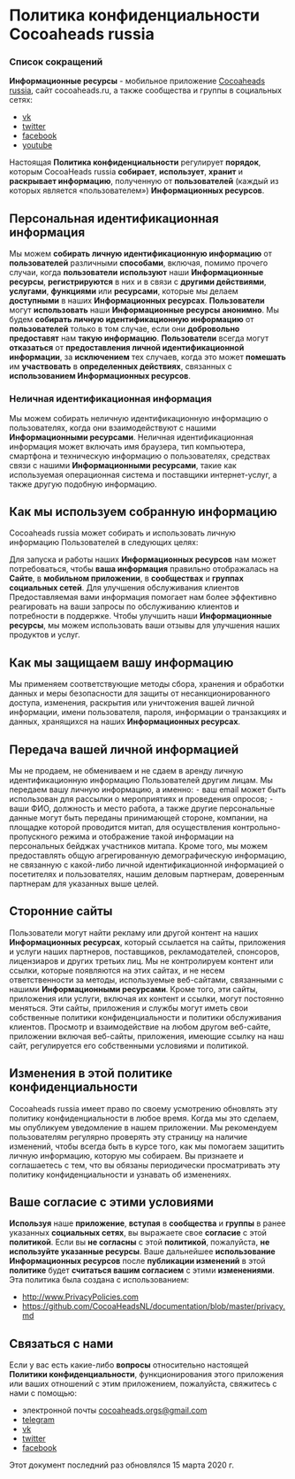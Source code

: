 # Политика конфиденциальности Cocoaheads russia

### Список сокращений
**Информационные ресурсы** - мобильное приложение [Cocoaheads russia](https://apps.apple.com/ru/app/cocoaheads-russia/id1257534277), сайт cocoaheads.ru, а также сообщества и группы в социальных сетях:
* [vk](https://vk.com/cocoaheadsrussia)
* [twitter](https://twitter.com/cocoaheadsru)
* [facebook](https://www.facebook.com/cocoaheads)
* [youtube](https://www.youtube.com/c/cocoaheads)

Настоящая **Политика конфиденциальности** регулирует **порядок**, которым CocoaHeads russia **собирает**, **использует**, **хранит** и **раскрывает информацию**, полученную от **пользователей** (каждый из которых является «пользователем») **Информационных ресурсов**.

## Персональная идентификационная информация

Мы можем **собирать личную идентификационную информацию** от **пользователей** различными **способами**, включая, помимо прочего случаи, когда **пользователи** **используют** наши **Информационные ресурсы**, **регистрируются** в них и в связи с **другими действиями**, **услугами**, **функциями** или **ресурсами**, которые мы делаем **доступными** в наших **Информационных ресурсах**. **Пользователи** могут **использовать** наши **Информационные ресурсы** **анонимно**. Мы будем **собирать личную идентификационную информацию** от **пользователей** только в том случае, если они **добровольно предоставят** нам **такую информацию**. **Пользователи** всегда могут **отказаться** от **предоставления личной идентификационной информации**, за **исключением** тех случаев, когда это может **помешать** им **участвовать** в **определенных действиях**, связанных с **использованием Информационных ресурсов**.

### Неличная идентификационная информация

Мы можем собирать неличную идентификационную информацию о пользователях, когда они взаимодействуют с нашими **Информационными ресурсами**. Неличная идентификационная информация может включать имя браузера, тип компьютера, смартфона и техническую информацию о пользователях, средствах связи с нашими **Информационными ресурсами**, такие как используемая операционная система и поставщики интернет-услуг, а также другую подобную информацию.

## Как мы используем собранную информацию

Cocoaheads russia может собирать и использовать личную информацию Пользователей в следующих целях:

Для запуска и работы наших **Информационных ресурсов** нам может потребоваться, чтобы **ваша информация** правильно отображалась на **Сайте**, в **мобильном приложении**, в **сообществах** и **группах социальных сетей**.
Для улучшения обслуживания клиентов Предоставляемая вами информация помогает нам более эффективно реагировать на ваши запросы по обслуживанию клиентов и потребности в поддержке.
Чтобы улучшить наши **Информационные ресурсы**, мы можем использовать ваши отзывы для улучшения наших продуктов и услуг.

## Как мы защищаем вашу информацию

Мы применяем соответствующие методы сбора, хранения и обработки данных и меры безопасности для защиты от несанкционированного доступа, изменения, раскрытия или уничтожения вашей личной информации, имени пользователя, пароля, информации о транзакциях и данных, хранящихся на наших **Информационных ресурсах**.

## Передача вашей личной информацией

Мы не продаем, не обмениваем и не сдаем в аренду личную идентификационную информацию Пользователей другим лицам. Мы передаем вашу личную информацию, а именно:
 ⁃ ваш email может быть использован для рассылки о мероприятиях и проведения опросов;
 ⁃ ваши ФИО, должность и место работа, а также другие персональные данные могут быть переданы принимающей стороне, компании, на площадке которой проводится митап, для осуществления контрольно-пропускного режима и отображение такой информации на персональных бейджах участников митапа.
Кроме того, мы можем предоставлять общую агрегированную демографическую информацию, не связанную с какой-либо личной идентификационной информацией о посетителях и пользователях, нашим деловым партнерам, доверенным партнерам для указанных выше целей.

## Сторонние сайты

Пользователи могут найти рекламу или другой контент на наших **Информационных ресурсах**, который ссылается на сайты, приложения и услуги наших партнеров, поставщиков, рекламодателей, спонсоров, лицензиаров и других третьих лиц. Мы не контролируем контент или ссылки, которые появляются на этих сайтах, и не несем ответственности за методы, используемые веб-сайтами, связанными с нашими **Информационными ресурсами**. Кроме того, эти сайты, приложения или услуги, включая их контент и ссылки, могут постоянно меняться. Эти сайты, приложения и службы могут иметь свои собственные политики конфиденциальности и политики обслуживания клиентов. Просмотр и взаимодействие на любом другом веб-сайте, приложении включая веб-сайты, приложения, имеющие ссылку на наш сайт, регулируется его собственными условиями и политикой.

## Изменения в этой политике конфиденциальности

Cocoaheads russia имеет право по своему усмотрению обновлять эту политику конфиденциальности в любое время. Когда мы это сделаем, мы опубликуем уведомление в нашем приложении. Мы рекомендуем пользователям регулярно проверять эту страницу на наличие изменений, чтобы всегда быть в курсе того, как мы помогаем защитить личную информацию, которую мы собираем. Вы признаете и соглашаетесь с тем, что вы обязаны периодически просматривать эту политику конфиденциальности и узнавать об изменениях.

## Ваше согласие с этими условиями

**Используя** наше **приложение**, **вступая** в **сообщества** и **группы** в ранее указанных **социальных сетях**, вы выражаете свое **согласие** с этой **политикой**. Если вы **не согласны** с этой **политикой**, пожалуйста, **не используйте указанные ресурсы**. Ваше дальнейшее **использование Информационных ресурсов** после **публикации изменений** в этой **политике** будет **считаться вашим согласием** с этими **изменениями**. Эта политика была создана с использованием:
* http://www.PrivacyPolicies.com
* https://github.com/CocoaHeadsNL/documentation/blob/master/privacy.md

## Связаться с нами

Если у вас есть какие-либо **вопросы** относительно настоящей **Политики конфиденциальности**, функционирования этого приложения или ваших отношений с этим приложением, пожалуйста, свяжитесь с нами с помощью:
* электронной почты cocoaheads.orgs@gmail.com
* [telegram](https://t.me/cocoaheads)
* [vk](https://vk.com/cocoaheadsrussia)
* [twitter](https://twitter.com/cocoaheadsru)
* [facebook](https://www.facebook.com/cocoaheads)

Этот документ последний раз обновлялся 15 марта 2020 г.